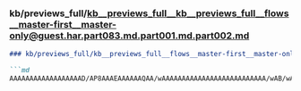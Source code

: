 ### kb/previews_full/kb__previews_full__kb__previews_full__flows__master-first__master-only@guest.har.part083.md.part001.md.part002.md

```md
### kb/previews_full/kb__previews_full__flows__master-first__master-only@guest.har.part083.md.part001.md (part 002)

```md
AAAAAAAAAAAAAAAAAAD/AP8AAAEAAAAAAQAA/wAAAAAAAAAAAAAAAAAAAAAAAAAA/wAB/wAAAAD/AAAAAAAAAAAAAAAAA
```

```

```
